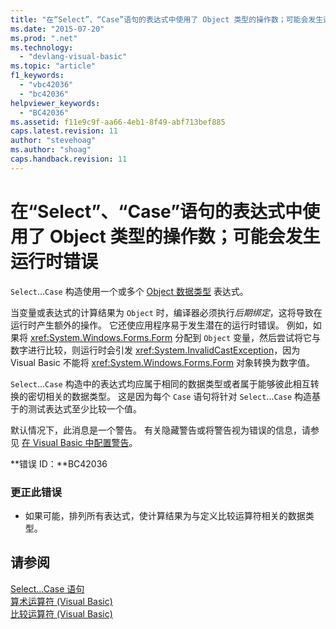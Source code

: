 ```yaml
---
title: "在“Select”、“Case”语句的表达式中使用了 Object 类型的操作数；可能会发生运行时错误 | Microsoft Docs"
ms.date: "2015-07-20"
ms.prod: ".net"
ms.technology: 
  - "devlang-visual-basic"
ms.topic: "article"
f1_keywords: 
  - "vbc42036"
  - "bc42036"
helpviewer_keywords: 
  - "BC42036"
ms.assetid: f11e9c9f-aa66-4eb1-8f49-abf713bef885
caps.latest.revision: 11
author: "stevehoag"
ms.author: "shoag"
caps.handback.revision: 11
---
```

# 在“Select”、“Case”语句的表达式中使用了 Object 类型的操作数；可能会发生运行时错误
`Select`...`Case` 构造使用一个或多个 [Object 数据类型](../../visual-basic/language-reference/data-types/object-data-type.md) 表达式。  
  
 当变量或表达式的计算结果为 `Object` 时，编译器必须执行*后期绑定*，这将导致在运行时产生额外的操作。 它还使应用程序易于发生潜在的运行时错误。 例如，如果将 <xref:System.Windows.Forms.Form> 分配到 `Object` 变量，然后尝试将它与数字进行比较，则运行时会引发 <xref:System.InvalidCastException>，因为 Visual Basic 不能将 <xref:System.Windows.Forms.Form> 对象转换为数字值。  
  
 `Select`...`Case` 构造中的表达式均应属于相同的数据类型或者属于能够彼此相互转换的密切相关的数据类型。 这是因为每个 `Case` 语句将针对 `Select`...`Case` 构造基于的测试表达式至少比较一个值。  
  
 默认情况下，此消息是一个警告。 有关隐藏警告或将警告视为错误的信息，请参见 [在 Visual Basic 中配置警告](/visual-studio/ide/configuring-warnings-in-visual-basic)。  
  
 **错误 ID：**BC42036  
  
### 更正此错误  
  
-   如果可能，排列所有表达式，使计算结果为与定义比较运算符相关的数据类型。  
  
## 请参阅  
 [Select...Case 语句](../../visual-basic/language-reference/statements/select-case-statement.md)   
 [算术运算符 \(Visual Basic\)](../../visual-basic/programming-guide/language-features/operators-and-expressions/arithmetic-operators.md)   
 [比较运算符 \(Visual Basic\)](../../visual-basic/programming-guide/language-features/operators-and-expressions/comparison-operators.md)